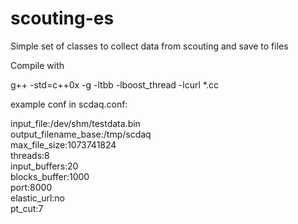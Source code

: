# scouting-es
Simple set of classes to collect data from scouting and save to files

Compile with 

g++ -std=c++0x -g -ltbb -lboost_thread -lcurl \*.cc

example conf in scdaq.conf:


input_file:/dev/shm/testdata.bin  
output_filename_base:/tmp/scdaq  
max_file_size:1073741824  
threads:8  
input_buffers:20  
blocks_buffer:1000  
port:8000  
elastic_url:no   
pt_cut:7  
</code>
